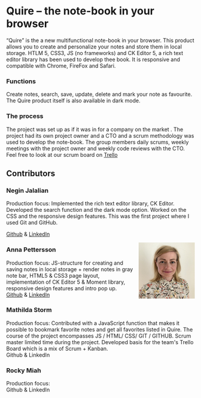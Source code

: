 # Quire – the note-book  in your browser

“Quire” is the a new multifunctional note-book in your browser. This product allows you to create and personalize your notes and store them in local storage. 
HTLM 5, CSS3, JS (no frameworks) and CK Editor 5, a rich text editor library has been used to develop thee book. It  is  responsive and compatible with Chrome, FireFox and Safari.


### Functions
Create notes, search, save, update, delete and mark your note as favourite.
The Quire product itself is also available in dark mode.   


### The process
The project was set up as if it was in for a company on the market . The project had its own project owner and a CTO and a scrum methodology was used to develop the note-book. The group members daily scrums, weekly meetings with the project owner and weekly code reviews with the CTO. Feel free to look at our scrum board on [Trello](https://trello.com/b/88BX5SUp/team-template)




## Contributors



### Negin Jalalian

Production focus:  Implemented the  rich text editor library, CK Editor.  Developed  the  search function and the dark mode option. Worked on the CSS and the  responsive design features. This was  the first project where I used Git and GitHub. 

[Github](https://github.com/negin1) & [LinkedIn](https://www.linkedin.com/in/negin-jalalian-68324824/)


<img src="img/github/anna.png" width="150px" height="150px" align="right" padding="60px">




### Anna Pettersson
Production focus: JS-structure for creating and saving notes in local storage + render notes in gray note bar, HTML5 & CSS3 page layout, implementation of CK Editor 5 & Moment library, responsive design features and intro pop up. <br>
[Github](https://github.com/bannanaz) & [LinkedIn](https://www.linkedin.com/in/anlepet/)


### Mathilda Storm
Production focus: Contributed with a JavaScript function that makes it possible to bookmark favorite notes and get all favorites listed in Quire. The course of the project encompasses JS / HTML/ CSS/ GIT / GITHUB. Scrum master limited time during the project. Developed basis for the team's Trello Board which is a mix of Scrum + Kanban. <br>
Github & LinkedIn


### Rocky Miah <br>
Production focus: <br>
Github & LinkedIn <br>

